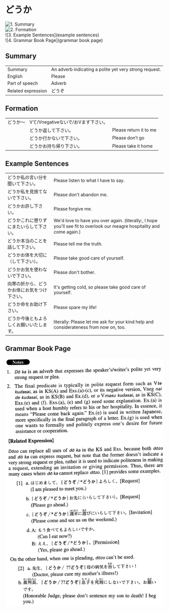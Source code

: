 # どうか

![1. Summary](summary)<br>
![2. Formation](formation)<br>
![3. Example Sentences](example sentences)<br>
![4. Grammar Book Page](grammar book page)<br>


## Summary

<table><tr>   <td>Summary</td>   <td>An adverb indicating a polite yet very strong request.</td></tr><tr>   <td>English</td>   <td>Please</td></tr><tr>   <td>Part of speech</td>   <td>Adverb</td></tr><tr>   <td>Related expression</td>   <td>どうぞ</td></tr></table>

## Formation

<table class="table"><tbody><tr class="tr head"><td class="td"><span class="concept">どうか</span><span class="bold">～</span></td><td class="td"><span class="concept"></span><span>Vて/Vnegativeないで/おVます下さい。</span></td><td class="td"></td></tr><tr class="tr"><td class="td"></td><td class="td"><span class="concept">どうか</span><span>返して下さい。</span></td><td class="td"><span>Please return it to me</span></td></tr><tr class="tr"><td class="td"></td><td class="td"><span class="concept">どうか</span><span>行かないで下さい。</span></td><td class="td"><span>Please don’t go</span></td></tr><tr class="tr"><td class="td"></td><td class="td"><span class="concept">どうか</span><span>お持ち帰り下さい。</span></td><td class="td"><span>Please take it home</span></td></tr></tbody></table>

## Example Sentences

<table><tr>   <td>どうか私の言い分を聞いて下さい。</td>   <td>Please listen to what I have to say.</td></tr><tr>   <td>どうか私を見捨てないで下さい。</td>   <td>Please don't abandon me.</td></tr><tr>   <td>どうかお許し下さい。</td>   <td>Please forgive me.</td></tr><tr>   <td>どうかこれに懲りずにまたいらして下さい。</td>   <td>We'd love to have you over again. (literally:, I hope you'll see ﬁt to overlook our meagre hospitality and come again.)</td></tr><tr>   <td>どうか本当のことを話して下さい。</td>   <td>Please tell me the truth.</td></tr><tr>   <td>どうかお体を大切に（して下さい）。</td>   <td>Please take good care of yourself.</td></tr><tr>   <td>どうかお気を使わないで下さい。</td>   <td>Please don't bother.</td></tr><tr>   <td>向寒の折から、どうかお体にお気をつけ下さい。</td>   <td>It's getting cold, so please take good care of yourself.</td></tr><tr>   <td>どうか命をお助け下さい。</td>   <td>Please spare my life!</td></tr><tr>   <td>どうか今後ともよろしくお願いいたします。</td>   <td>literally: Please let me ask for your kind help and considerateness from now on, too.</td></tr></table>

## Grammar Book Page

![](../img/Advancedどうか.png)


